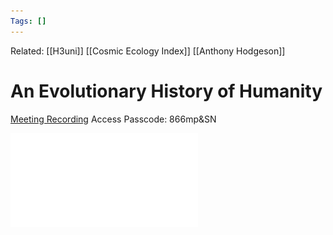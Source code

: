 ```yaml
---
Tags: []
---
```

Related: [[H3uni]] [[Cosmic Ecology Index]] [[Anthony Hodgeson]]
# An Evolutionary History of Humanity

[Meeting Recording](https://us02web.zoom.us/rec/share/rb6hG9tdK9fvE6Z6yZxttWE9-wzVRSrVk2mrjNq-aFT30UtdZPwz-SW7WFQ2UwxG.1BIxQ4JvV2vKWbqr)
Access Passcode: 866mp&SN

![](assets/CE-M9-Evolutionary-History.pdf)